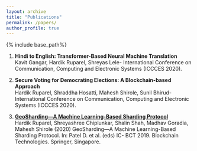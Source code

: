 ```yaml
---
layout: archive
title: "Publications"
permalink: /papers/
author_profile: true
---
```


{% include base_path%}

1. **Hindi to English: Transformer-Based Neural Machine Translation** <br/>
    Kavit Gangar, Hardik Ruparel, Shreyas Lele- International Conference on Communication, Computing and Electronic Systems (ICCCES 2020).

2. **Secure Voting for Democrating Elections: A Blockchain-based Approach** </br>
   Hardik Ruparel, Shraddha Hosatti, Mahesh Shirole, Sunil Bhirud- International Conference on Communication, Computing and Electronic Systems (ICCCES 2020).

3. [**GeoSharding—A Machine Learning-Based Sharding Protocol**](https://link.springer.com/chapter/10.1007/978-981-15-4542-9_10) <br/>
   Hardik Ruparel, Shreyashree Chiplunkar, Shalin Shah, Madhav Goradia, Mahesh Shirole (2020) GeoSharding—A Machine Learning-Based Sharding Protocol. In: Patel D. et al. (eds) IC-   BCT 2019. Blockchain Technologies. Springer, Singapore.

